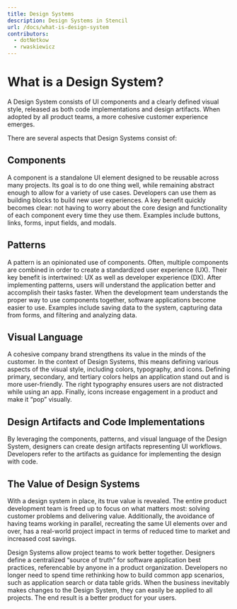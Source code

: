 ```yaml
---
title: Design Systems
description: Design Systems in Stencil
url: /docs/what-is-design-system
contributors:
  - dotNetkow
  - rwaskiewicz
---
```


# What is a Design System?

A Design System consists of UI components and a clearly defined visual style, released as both code implementations and design artifacts.
When adopted by all product teams, a more cohesive customer experience emerges.

There are several aspects that Design Systems consist of:

## Components
A component is a standalone UI element designed to be reusable across many projects.
Its goal is to do one thing well, while remaining abstract enough to allow for a variety of use cases.
Developers can use them as building blocks to build new user experiences.
A key benefit quickly becomes clear: not having to worry about the core design and functionality of each component every time they use them.
Examples include buttons, links, forms, input fields, and modals.

## Patterns
A pattern is an opinionated use of components. 
Often, multiple components are combined in order to create a standardized user experience (UX).
Their key benefit is intertwined: UX as well as developer experience (DX).
After implementing patterns, users will understand the application better and accomplish their tasks faster.
When the development team understands the proper way to use components together, software applications become easier to use.
Examples include saving data to the system, capturing data from forms, and filtering and analyzing data.

## Visual Language
A cohesive company brand strengthens its value in the minds of the customer. 
In the context of Design Systems, this means defining various aspects of the visual style, including colors, typography, and icons.
Defining primary, secondary, and tertiary colors helps an application stand out and is more user-friendly.
The right typography ensures users are not distracted while using an app.
Finally, icons increase engagement in a product and make it “pop” visually.

## Design Artifacts and Code Implementations
By leveraging the components, patterns, and visual language of the Design System, designers can create design artifacts representing UI workflows.
Developers refer to the artifacts as guidance for implementing the design with code.

## The Value of Design Systems
With a design system in place, its true value is revealed.
The entire product development team is freed up to focus on what matters most: solving customer problems and delivering value. 
Additionally, the avoidance of having teams working in parallel, recreating the same UI elements over and over, has a real-world project impact in terms of reduced time to market and increased cost savings.

Design Systems allow project teams to work better together.
Designers define a centralized “source of truth” for software application best practices, referencable by anyone in a product organization.
Developers no longer need to spend time rethinking how to build common app scenarios, such as application search or data table grids.
When the business inevitably makes changes to the Design System, they can easily be applied to all projects.
The end result is a better product for your users.
